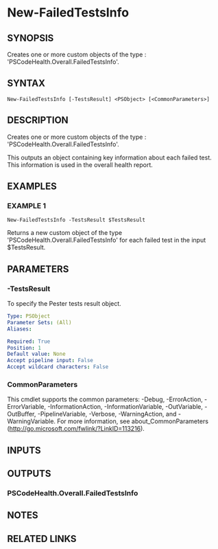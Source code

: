 # New-FailedTestsInfo

## SYNOPSIS
Creates one or more custom objects of the type : 'PSCodeHealth.Overall.FailedTestsInfo'.

## SYNTAX

```
New-FailedTestsInfo [-TestsResult] <PSObject> [<CommonParameters>]
```

## DESCRIPTION
Creates one or more custom objects of the type : 'PSCodeHealth.Overall.FailedTestsInfo'.
 
This outputs an object containing key information about each failed test.
This information is used in the overall health report.

## EXAMPLES

### EXAMPLE 1
```
New-FailedTestsInfo -TestsResult $TestsResult
```

Returns a new custom object of the type 'PSCodeHealth.Overall.FailedTestsInfo' for each failed test in the input $TestsResult.

## PARAMETERS

### -TestsResult
To specify the Pester tests result object.

```yaml
Type: PSObject
Parameter Sets: (All)
Aliases:

Required: True
Position: 1
Default value: None
Accept pipeline input: False
Accept wildcard characters: False
```

### CommonParameters
This cmdlet supports the common parameters: -Debug, -ErrorAction, -ErrorVariable, -InformationAction, -InformationVariable, -OutVariable, -OutBuffer, -PipelineVariable, -Verbose, -WarningAction, and -WarningVariable.
For more information, see about_CommonParameters (http://go.microsoft.com/fwlink/?LinkID=113216).

## INPUTS

## OUTPUTS

### PSCodeHealth.Overall.FailedTestsInfo

## NOTES

## RELATED LINKS

